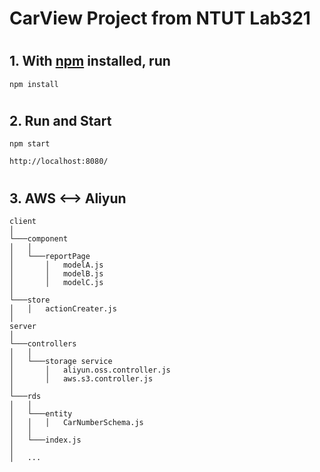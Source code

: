 # CarView Project from NTUT Lab321
#
## 1. With [npm](https://npmjs.org/) installed, run

```shell
npm install
```
#
## 2. Run and Start

```shell
npm start
```

```shell
http://localhost:8080/
```

#
## 3. AWS <--> Aliyun

```shell
client
│
└───component
│   │
│   └───reportPage
│       │   modelA.js
│       │   modelB.js
│       │   modelC.js
│
└───store
│   │   actionCreater.js
│
server
│
└───controllers
│   │
│   └───storage service
│       │   aliyun.oss.controller.js
│       │   aws.s3.controller.js
│
└───rds
│   │
│   └───entity
│   │   │   CarNumberSchema.js
│   │
│   └───index.js
│
│   ...
```